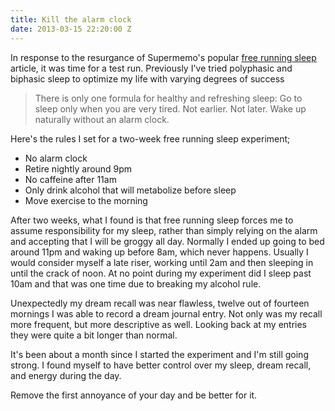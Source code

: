 ```yaml
---
title: Kill the alarm clock
date: 2013-03-15 22:20:00 Z
---
```


In response to the resurgance of Supermemo's popular [free running sleep](https://www.supermemo.com/articles/sleep.htm#Free_running_sleep) article, it was time for a test run. Previously I've tried polyphasic and biphasic sleep to optimize my life with varying degrees of success

> There is only one formula for healthy and refreshing sleep: Go to sleep only when you are very tired. Not earlier. Not later. Wake up naturally without an alarm clock.

Here's the rules I set for a two-week free running sleep experiment;

- No alarm clock
- Retire nightly around 9pm
- No caffeine after 11am
- Only drink alcohol that will metabolize before sleep
- Move exercise to the morning

After two weeks, what I found is that free running sleep forces me to assume responsibility for my sleep, rather than simply relying on the alarm and accepting that I will be groggy all day. Normally I ended up going to bed around 11pm and waking up before 8am, which never happens. Usually I would consider myself a late riser, working until 2am and then sleeping in until the crack of noon. At no point during my experiment did I sleep past 10am and that was one time due to breaking my alcohol rule.

Unexpectedly my dream recall was near flawless, twelve out of fourteen mornings I was able to record a dream journal entry. Not only was my recall more frequent, but more descriptive as well. Looking back at my entries they were quite a bit longer than normal.

It's been about a month since I started the experiment and I'm still going strong. I found myself to have better control over my sleep, dream recall, and energy during the day.

Remove the first annoyance of your day and be better for it.
